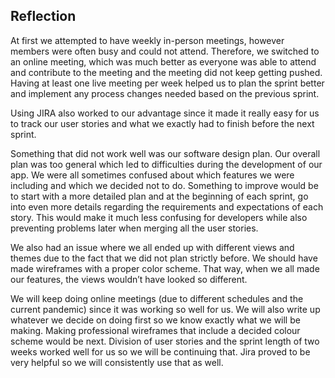 Reflection
------------
At first we attempted to have weekly in-person meetings, however members were often busy and could not attend. Therefore, we switched to an online meeting, which was much better as everyone was able to attend and contribute to the meeting and the meeting did not keep getting pushed. Having at least one live meeting per week helped us to plan the sprint better and implement any process changes needed based on the previous sprint. 

Using JIRA also worked to our advantage since it made it really easy for us to track our user stories and what we exactly had to finish before the next sprint.

Something that did not work well was our software design plan. Our overall plan was too general which led to difficulties during the development of our app. We were all sometimes confused about which features we were including and which we decided not to do. Something to improve would be to start with a more detailed plan and at the beginning of each sprint, go into even more details regarding the requirements and expectations of each story. This would make it much less confusing for developers while also preventing problems later when merging all the user stories. 

We also had an issue where we all ended up with different views and themes due to the fact that we did not plan strictly before. We should have made wireframes with a proper color scheme. That way, when we all made our features, the views wouldn’t have looked so different.

We will keep doing online meetings (due to different schedules and the current pandemic) since it was working so well for us. We will also write up whatever we decide on doing first so we know exactly what we will be making. Making professional wireframes that include a decided colour scheme would be next. Division of user stories and the sprint length of two weeks worked well for us so we will be continuing that. Jira proved to be very helpful so we will consistently use that as well.
